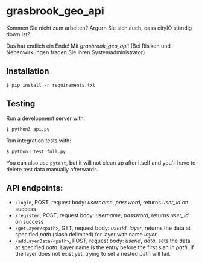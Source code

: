 # grasbrook_geo_api

Kommen Sie nicht zum arbeiten? Ärgern Sie sich auch, dass cityIO ständig down ist?

Das hat endlich ein Ende! Mit _grasbrook_geo_api_! (Bei Risiken und Nebenwirkungen fragen Sie Ihren Systemadministrator)

## Installation

``` $ pip install -r requirements.txt ```

## Testing

Run a development server with:

``` $ python3 api.py ```

Run integration tests with:

``` $ python3 test_full.py ```

You can also use `pytest`, but it will not clean up after itself and you'll have to delete test data manually afterwards.

## API endpoints:

* `/login`, POST, request body: _username_, _password_, returns _user_id_ on success
* `/register`, POST,  request body: _username_, _password_, returns _user_id_ on success
* `/getLayer/<path>`, GET, request body: _userid_, _layer_, returns the data at specified _path_ (slash delimited) for layer with name _layer_
* `/addLayerData/<path>`, POST, request body: _userid_, _data_, sets the data at specified _path_. Layer name is the entry before the first slah in _path_. If the layer does not exist yet, trying to set a nested path will fail.